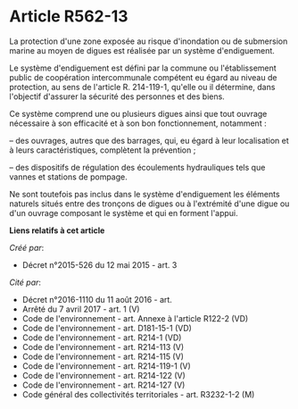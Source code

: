 # Article R562-13

La protection d'une zone exposée au risque d'inondation ou de submersion marine au moyen de digues est réalisée par un
système d'endiguement.

Le système d'endiguement est défini par la commune ou l'établissement public de coopération intercommunale compétent eu égard
au niveau de protection, au sens de l'article R. 214-119-1, qu'elle ou il détermine, dans l'objectif d'assurer la sécurité
des personnes et des biens.

Ce système comprend une ou plusieurs digues ainsi que tout ouvrage nécessaire à son efficacité et à son bon fonctionnement,
notamment :

– des ouvrages, autres que des barrages, qui, eu égard à leur localisation et à leurs caractéristiques, complètent la
prévention ;

– des dispositifs de régulation des écoulements hydrauliques tels que vannes et stations de pompage.

Ne sont toutefois pas inclus dans le système d'endiguement les éléments naturels situés entre des tronçons de digues ou à
l'extrémité d'une digue ou d'un ouvrage composant le système et qui en forment l'appui.

**Liens relatifs à cet article**

_Créé par_:

  - Décret n°2015-526 du 12 mai 2015 - art. 3

_Cité par_:

  - Décret n°2016-1110 du 11 août 2016 - art.
  - Arrêté du 7 avril 2017 - art. 1 (V)
  - Code de l'environnement - art. Annexe à l'article R122-2 (VD)
  - Code de l'environnement - art. D181-15-1 (VD)
  - Code de l'environnement - art. R214-1 (VD)
  - Code de l'environnement - art. R214-113 (V)
  - Code de l'environnement - art. R214-115 (V)
  - Code de l'environnement - art. R214-119-1 (V)
  - Code de l'environnement - art. R214-122 (V)
  - Code de l'environnement - art. R214-127 (V)
  - Code général des collectivités territoriales - art. R3232-1-2 (M)
